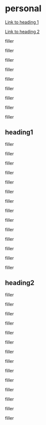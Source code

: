 # personal

[Link to heading 1](#heading1)

[Link to heading 2](#heading2)

filler

filler

filler

filler

filler

filler

filler

filler

filler


## heading1

filler

filler

filler

filler

filler

filler

filler

filler

filler

filler

filler

filler

filler

filler


## heading2

filler

filler

filler

filler

filler

filler

filler

filler

filler

filler

filler

filler

filler

filler
